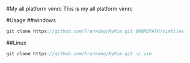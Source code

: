 #My all platform vimrc 
 This is my all platform vimrc

#Usage
##windows
```java
git clone https://github.com/Frankdog/MyVim.git $HOMEPATH/vimfiles

```
##Linux
```java
git clone https://github.com/Frankdog/MyVim.git ~/.vim
```



